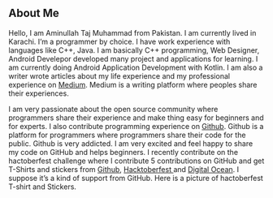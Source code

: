 
## About Me

Hello, I am Aminullah Taj Muhammad from Pakistan. I am currently lived in Karachi. I’m a programmer by choice. I have work experience with languages like C++, Java. I am basically C++ programming, Web Designer, Android Develepor developed many project and applications for learning. I am currently doing Android Application Development with Kotlin. I am also a writer wrote articles about my life experience and my professional experience on [Medium](https://medium.com/). Medium is a writing platform where peoples share their experiences. 

I am very passionate about the open source community where programmers share their experience and make thing easy for beginners and for experts. I also contribute programming experience on [Github](http://github.com). Github is a platform for programmers where programmers share their code for the public. Github is very addicted. I am very excited and feel happy to share my code on GitHub and helps beginners. I recently contribute on the hactoberfest challenge where I contribute 5 contributions on GitHub and get T-Shirts and stickers from [Github](http://github.com), [Hacktoberfest ](https://hacktoberfest.digitalocean.com/)and [Digital Ocean](https://www.digitalocean.com/). I suppose it’s a kind of support from GitHub. Here is a picture of hactoberfest T-shirt and Stickers.

